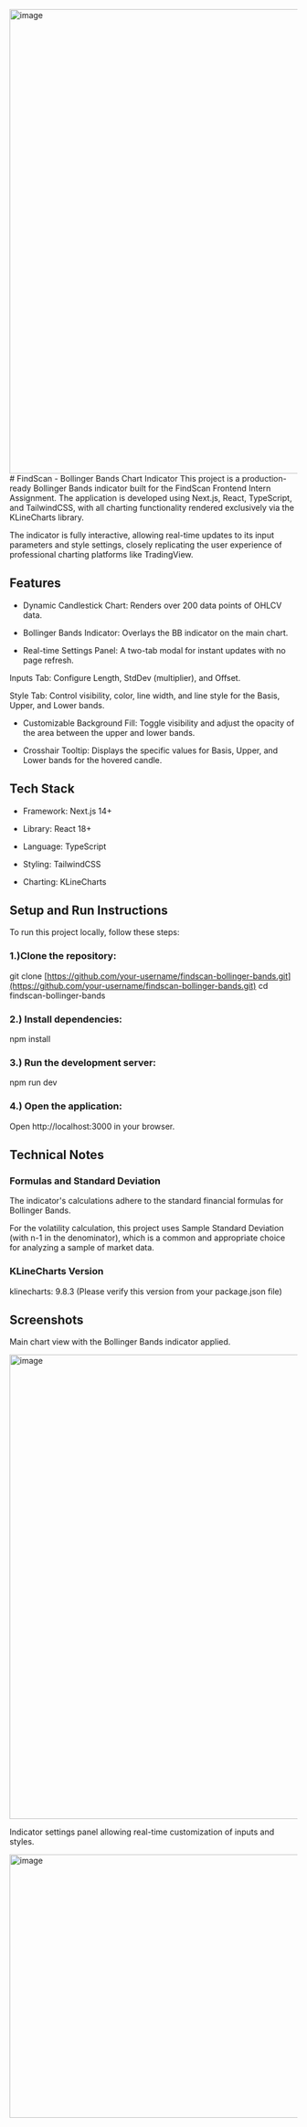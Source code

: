 <img width="1909" height="813" alt="image" src="https://github.com/user-attachments/assets/e4e51d1f-c625-4f57-9ab4-157b92140b4b" /># FindScan - Bollinger Bands Chart Indicator
This project is a production-ready Bollinger Bands indicator built for the FindScan Frontend Intern Assignment. The application is developed using Next.js, React, TypeScript, and TailwindCSS, with all charting functionality rendered exclusively via the KLineCharts library.

The indicator is fully interactive, allowing real-time updates to its input parameters and style settings, closely replicating the user experience of professional charting platforms like TradingView.

## Features
- Dynamic Candlestick Chart: Renders over 200 data points of OHLCV data.

- Bollinger Bands Indicator: Overlays the BB indicator on the main chart.

- Real-time Settings Panel: A two-tab modal for instant updates with no page refresh.

Inputs Tab: Configure Length, StdDev (multiplier), and Offset.

Style Tab: Control visibility, color, line width, and line style for the Basis, Upper, and Lower bands.

- Customizable Background Fill: Toggle visibility and adjust the opacity of the area between the upper and lower bands.

- Crosshair Tooltip: Displays the specific values for Basis, Upper, and Lower bands for the hovered candle.

## Tech Stack
- Framework: Next.js 14+

- Library: React 18+

- Language: TypeScript

- Styling: TailwindCSS

- Charting: KLineCharts

## Setup and Run Instructions
To run this project locally, follow these steps:

### 1.)Clone the repository:

git clone [https://github.com/your-username/findscan-bollinger-bands.git](https://github.com/your-username/findscan-bollinger-bands.git)
cd findscan-bollinger-bands

### 2.) Install dependencies:

npm install

### 3.) Run the development server:

npm run dev

### 4.) Open the application:
Open http://localhost:3000 in your browser.

## Technical Notes
### Formulas and Standard Deviation
The indicator's calculations adhere to the standard financial formulas for Bollinger Bands.

For the volatility calculation, this project uses Sample Standard Deviation (with n-1 in the denominator), which is a common and appropriate choice for analyzing a sample of market data.

### KLineCharts Version
klinecharts: 9.8.3 (Please verify this version from your package.json file)

## Screenshots
Main chart view with the Bollinger Bands indicator applied.

<img width="1909" height="813" alt="image" src="https://github.com/user-attachments/assets/aed52039-9c2b-4e2d-a20e-d63e949765cc" />

Indicator settings panel allowing real-time customization of inputs and styles.

<img width="612" height="461" alt="image" src="https://github.com/user-attachments/assets/91e1a400-2329-41b2-851d-3a1b0b673d94" />
